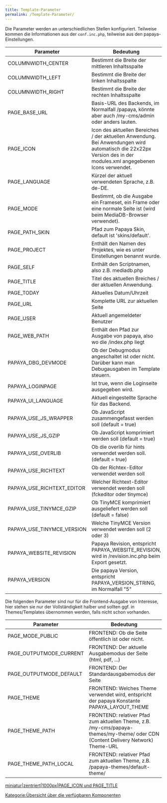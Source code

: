 ```yaml
---
title: Template-Parameter
permalink: /Template-Parameter/
---
```


Die Parameter werden an unterschiedlichen Stellen konfiguriert. Teilweise kommen die Informationen aus der `conf.inc.php`, teilweise aus den papaya-Einstellungen.

|Parameter|Bedeutung|
|---------|---------|
|COLUMNWIDTH_CENTER|Bestimmt die Breite der mittleren Inhaltsspalte|
|COLUMNWIDTH_LEFT|Bestimmt die Breite der linken Inhaltsspalte|
|COLUMNWIDTH_RIGHT|Bestimmt die Breite der rechten Inhaltsspalte|
|PAGE_BASE_URL|Basis-URL des Backends, im Normalfall /papaya, könnte aber auch /my-cms/admin oder anders lauten.|
|PAGE_ICON|Icon des aktuellen Bereiches / der aktuellen Anwendung. Bei Anwendungen wird automatisch die 22x22px Version des in der modules.xml angegebenen Icons verwendet.|
|PAGE_LANGUAGE|Kürzel der aktuell verwendeten Sprache, z.B. de-DE.|
|PAGE_MODE|Bestimmt, ob die Ausgabe ein Frameset, ein Frame oder eine normale Seite ist (wird beim MediaDB-Browser verwendet).|
|PAGE_PATH_SKIN|Pfad zum Papaya Skin, default ist 'skins/default'.|
|PAGE_PROJECT|Enthält den Namen des Projektes, wie es unter Einstellungen benannt wurde.|
|PAGE_SELF|Enthält den Scriptnamen, also z.B. mediadb.php|
|PAGE_TITLE|Titel des aktuellen Breiches / der aktuellen Anwendung.|
|PAGE_TODAY|Aktuelles Datum/Uhrzeit|
|PAGE_URL|Komplette URL zur aktuellen Seite|
|PAGE_USER|Aktuell angemeldeter Benutzer|
|PAGE_WEB_PATH|Enthält den Pfad zur Ausgabe von papaya, also wo die /index.php liegt|
|PAPAYA_DBG_DEVMODE|Ob der Debugmodus angeschaltet ist oder nicht. Darüber kann man Debugausgaben im Template steuern.|
|PAPAYA_LOGINPAGE|Ist true, wenn die Loginseite ausgegeben wird.|
|PAPAYA_UI_LANGUAGE|Aktuell eingestellte Sprache für das Backend.|
|PAPAYA_USE_JS_WRAPPER|Ob JavaScript zusammengefasst werden soll (default = true)|
|PAPAYA_USE_JS_GZIP|Ob JavaScript komprimiert werden soll (default = true)|
|PAPAYA_USE_OVERLIB|Ob die overlib für hints verwendet werden soll. (default = true)|
|PAPAYA_USE_RICHTEXT|Ob der Richtex-Editor verwendet werden soll|
|PAPAYA_USE_RICHTEXT_EDITOR|Welcher Richtext-Editor verwendet werden soll (fckeditor oder tinymce)|
|PAPAYA_USE_TINYMCE_GZIP|Ob TinyMCE komprimiert ausgeliefert werden soll (default = false)|
|PAPAYA_USE_TINYMCE_VERSION|Welche TinyMCE Version verwendet werden soll (2 oder 3)|
|PAPAYA_WEBSITE_REVISION|Papaya Revision, entspricht PAPAYA_WEBSITE_REVISION, wird in /revision.inc.php beim Export gesetzt.|
|PAPAYA_VERSION|Die papaya Version, entspricht PAPAYA_VERSION_STRING, im Normalfall "5"|

Die folgenden Parameter sind nur für die Frontend-Ausgabe von Interesse, hier stehen sie nur der Vollständigkeit halber und sollten ggf. in Themes/Templates übernommen werden, falls nicht schon vorhanden.

|Parameter|Bedeutung|
|---------|---------|
|PAGE_MODE_PUBLIC|FRONTEND: Ob die Seite öffentlich ist oder nicht.|
|PAGE_OUTPUTMODE_CURRENT|FRONTEND: Der aktuelle Ausgabemodus der Seite (html, pdf, ...)|
|PAGE_OUTPUTMODE_DEFAULT|FRONTEND: Der Standardausgabemodus der Seite|
|PAGE_THEME|FRONTEND: Welches Theme verwendet wird, entspricht der papaya Konstante PAPAYA_LAYOUT_THEME|
|PAGE_THEME_PATH|FRONTEND: relativer Pfad zum aktuellen Theme, z.B. /my-cms/papaya-themes/my-theme/ oder CDN (Content Delivery Network) Theme-URL|
|PAGE_THEME_PATH_LOCAL|FRONTEND: relativer Pfad zum aktuellen Theme, z.B. /papaya-themes/default-theme/|

[miniatur|zentriert|1000px|PAGE_ICON und PAGE_TITLE](/images/File:admin-template-titel-icon.png )

[Kategorie:Übersicht über die verfügbaren Komponenten](/Kategorie:Übersicht_über_die_verfügbaren_Komponenten )
